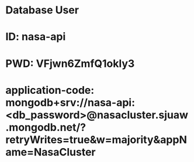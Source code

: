 # Database User
# ID: nasa-api
# PWD: VFjwn6ZmfQ1okly3

# application-code: mongodb+srv://nasa-api:<db_password>@nasacluster.sjuaw.mongodb.net/?retryWrites=true&w=majority&appName=NasaCluster